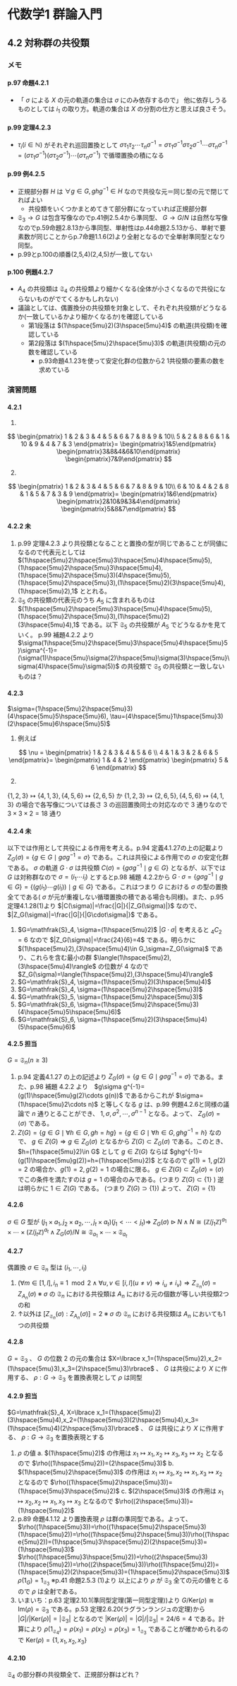 # 代数学1 群論入門

## 4.2 対称群の共役類

### メモ

#### p.97 命題4.2.1

* 「 $\sigma$ による $X$ の元の軌道の集合は $\sigma$ にのみ依存するので」 他に依存しうるものとしては $i_1$ の取り方。軌道の集合は $X$ の分割の仕方と思えば良さそう。

#### p.99 定理4.2.3

* $\tau_i(i\in\mathbb{N})$ がそれぞれ巡回置換として $\sigma\tau_1\tau_2\cdots\tau_n\sigma^{-1}=\sigma\tau_1\sigma^{-1}\sigma\tau_2\sigma^{-1}\cdots\sigma\tau_n\sigma^{-1}=(\sigma\tau_1\sigma^{-1})(\sigma\tau_2\sigma^{-1})\cdots(\sigma\tau_n\sigma^{-1})$ で循環置換の積になる

#### p.99 例4.2.5

* 正規部分群 $H$ は $\forall g\in G, ghg^{-1}\in H$ なので共役な元＝同じ型の元で閉じてればよい
  * 共役類をいくつかまとめてきて部分群になっていれば正規部分群
* $\mathfrak{S}_3\rightarrow G$ は包含写像なのでp.41例2.5.4から準同型、 $G\rightarrow G/N$ は自然な写像なのでp.59命題2.8.13から準同型、単射性はp.44命題2.5.13から、単射で要素数が同じことからp.7命題1.1.6(2)より全射となるので全単射準同型となり同型。
* p.99とp.100の順番(2,5,4)(2,4,5)が一致してない

#### p.100 例題4.2.7

* $A_4$ の共役類は $\mathfrak{S}_4$ の共役類より細かくなる(全体が小さくなるので共役にならないものがでてくるかもしれない)
* 議論としては、偶置換分の共役類を対象として、それぞれ共役類がどうなるか(一致しているかより細かくなるか)を確認している
  * 第1段落は $(1\hspace{5mu}2)(3\hspace{5mu}4)$ の軌道(共役類)を確認している
  * 第2段落は $(1\hspace{5mu}2\hspace{5mu}3)$ の軌道(共役類)の元の数を確認している
    * p.93命題4.1.23を使って安定化群の位数から2 1共役類の要素の数を求めている

### 演習問題

#### 4.2.1

1. 

$$
\begin{pmatrix}
1 & 2 & 3 & 4 & 5 & 6 & 7 & 8 & 9 & 10\\
5 & 2 & 8 & 6 & 1 & 10 & 9 & 4 & 7 & 3
\end{pmatrix}=
\begin{pmatrix}1&5\end{pmatrix}
\begin{pmatrix}3&8&4&6&10\end{pmatrix}
\begin{pmatrix}7&9\end{pmatrix}
$$

2.

$$
\begin{pmatrix}
1 & 2 & 3 & 4 & 5 & 6 & 7 & 8 & 9 & 10\\
6 & 10 & 4 & 2 & 8 & 1 & 5 & 7 & 3 & 9
\end{pmatrix}=
\begin{pmatrix}1&6\end{pmatrix}
\begin{pmatrix}2&10&9&3&4\end{pmatrix}
\begin{pmatrix}5&8&7\end{pmatrix}
$$

#### 4.2.2 未

1. p.99 定理4.2.3 より共役類となることと置換の型が同じであることが同値になるので代表元としては $(1\hspace{5mu}2\hspace{5mu}3\hspace{5mu}4\hspace{5mu}5),(1\hspace{5mu}2\hspace{5mu}3\hspace{5mu}4),(1\hspace{5mu}2\hspace{5mu}3)(4\hspace{5mu}5),(1\hspace{5mu}2\hspace{5mu}3),(1\hspace{5mu}2)(3\hspace{5mu}4),(1\hspace{5mu}2),1$ ととれる。
2. $\mathfrak{S}_5$ の共役類の代表元のうち $A_5$ に含まれるものは $(1\hspace{5mu}2\hspace{5mu}3\hspace{5mu}4\hspace{5mu}5),(1\hspace{5mu}2\hspace{5mu}3),(1\hspace{5mu}2)(3\hspace{5mu}4),1$ である。以下 $\mathfrak{S}_5$ の共役類が $A_5$ でどうなるかを見ていく。
p.99 補題4.2.2 より $\sigma(1\hspace{5mu}2\hspace{5mu}3\hspace{5mu}4\hspace{5mu}5)\sigma^{-1}=(\sigma(1)\hspace{5mu}\sigma(2)\hspace{5mu}\sigma(3)\hspace{5mu}\sigma(4)\hspace{5mu}\sigma(5))$ の共役類で $\mathfrak{S}_5$ の共役類と一致しないものは？

#### 4.2.3

$\sigma=(1\hspace{5mu}2\hspace{5mu}3)(4\hspace{5mu}5\hspace{5mu}6), \tau=(4\hspace{5mu}1\hspace{5mu}3)(2\hspace{5mu}6\hspace{5mu}5)$

1. 例えば

$$
\nu = \begin{pmatrix}
1 & 2 & 3 & 4 & 5 & 6 \\
4 & 1 & 3 & 2 & 6 & 5
\end{pmatrix}=
\begin{pmatrix}
1 & 4 & 2
\end{pmatrix}
\begin{pmatrix}
5 & 6
\end{pmatrix}
$$

2.

$\lbrace1,2,3\rbrace\mapsto\lbrace4,1,3\rbrace,\lbrace4,5,6\rbrace\mapsto\lbrace2,6,5\rbrace$ か
$\lbrace1,2,3\rbrace\mapsto\lbrace2,6,5\rbrace,\lbrace4,5,6\rbrace\mapsto\lbrace4,1,3\rbrace$ の場合で各写像については長さ $3$ の巡回置換同士の対応なので $3$ 通りなので $3\times3\times2=18$ 通り

#### 4.2.4 未

以下では作用として共役による作用を考える。p.94 定義4.1.27の上の記載より $Z_G(\sigma)=\lbrace g\in G\mid g\sigma g^{-1}=\sigma\rbrace$ である。これは共役による作用での $\sigma$ の安定化群である。 $\sigma$ の軌道 $G\cdot\sigma$ は共役類 $C(\sigma)=\lbrace g\sigma g^{-1}\mid g\in G\rbrace$ となるが、以下では $G$ は対称群なので $\sigma=(i_1\cdots i_l)$ とするとp.98 補題 4.2.2から $G\cdot\sigma=\lbrace g\sigma g^{-1}\mid g\in G\rbrace=\lbrace(g(i_1)\cdots g(i_l))\mid g\in G\rbrace$ である。これはつまり $G$ における $\sigma$ の型の置換全てである( $\sigma$ が元が重複しない循環置換の積である場合も同様)。また、p.95 定理4.1.28(1)より $|C(\sigma)|=\frac{|G|}{|Z_G(\sigma)|}$ なので、 $|Z_G(\sigma)|=\frac{|G|}{|G\cdot\sigma|}$ である。

1. $G=\mathfrak{S}_4, \sigma=(1\hspace{5mu}2)$
$|G\cdot\sigma|$ を考えると ${}_4C_2=6$ なので $|Z_G(\sigma)|=\frac{24}{6}=4$ である。明らかに $(1\hspace{5mu}2),(3\hspace{5mu}4)\in G_\sigma=Z_G(\sigma)$ であり、これらを含む最小の群 $\langle(1\hspace{5mu}2),(3\hspace{5mu}4)\rangle$ の位数が $4$ なので $Z_G(\sigma)=\langle(1\hspace{5mu}2),(3\hspace{5mu}4)\rangle$
2. $G=\mathfrak{S}_4, \sigma=(1\hspace{5mu}2)(3\hspace{5mu}4)$
3. $G=\mathfrak{S}_4, \sigma=(1\hspace{5mu}2\hspace{5mu}3)$
4. $G=\mathfrak{S}_5, \sigma=(1\hspace{5mu}2\hspace{5mu}3)$
5. $G=\mathfrak{S}_6, \sigma=(1\hspace{5mu}2\hspace{5mu}3)(4\hspace{5mu}5\hspace{5mu}6)$
6. $G=\mathfrak{S}_6, \sigma=(1\hspace{5mu}2)(3\hspace{5mu}4)(5\hspace{5mu}6)$

#### 4.2.5 担当

$G=\mathfrak{S}_n (n\ge3)$

1. p.94 定義4.1.27 の上の記述より $Z_G(\sigma)=\lbrace g\in G\mid g\sigma g^{-1}=\sigma\rbrace$ である。また、p.98 補題 4.2.2 より　$g\sigma g^{-1}=(g(1)\hspace{5mu}g(2)\cdots g(n))$ であるからこれが $\sigma=(1\hspace{5mu}2\cdots n)$ と等しくなる $g$ は、p.99 例題4.2.6と同様の議論で $n$ 通りとることができ、 $1, \sigma, \sigma^2, \cdots, \sigma^{n-1}$ となる。よって、 $Z_G(\sigma)=\langle\sigma\rangle$ である。
2. $Z(G)=\lbrace g\in G\mid \forall h\in G, gh=hg\rbrace=\lbrace g\in G\mid \forall h\in G, ghg^{-1}=h\rbrace$ なので、 $g\in Z(G)\Rightarrow g\in Z_G(\sigma)$ となるから $Z(G)\subset Z_G(\sigma)$ である。このとき、 $h=(1\hspace{5mu}2)\in G$ として $g\in Z(G)$ ならば $ghg^{-1}=(g(1)\hspace{5mu}g(2))=h=(1\hspace{5mu}2)$ となるので $g(1)=1,g(2)=2$ の場合か、$g(1)=2,g(2)=1$ の場合に限る。 $g\in Z(G)\subset Z_G(\sigma)=\langle\sigma\rangle$ でこの条件を満たすのは $g=1$ の場合のみである。(つまり $Z(G)\subset\lbrace1\rbrace$ ) 逆は明らかに $1\in Z(G)$ である。 (つまり $Z(G)\supset\lbrace1\rbrace$) よって、 $Z(G)=\lbrace1\rbrace$

#### 4.2.6

$\sigma\in G$ 型が $(j_1\times a_1,j_2\times a_2,\cdots,j_t\times a_t)(j_1\lt \cdots \lt j_t)\Rightarrow$
$Z_G(\sigma)\triangleright N\land N\cong(\mathbb{Z}/j_1\mathbb{Z})^{a_1}\times\cdots\times(\mathbb{Z}/j_t\mathbb{Z})^{a_t}\land Z_G(\sigma)/N\cong\mathfrak{S}_{a_1}\times\cdots\times\mathfrak{S}_{a_t}$

#### 4.2.7

偶置換 $\sigma\in\mathfrak{S}_n$ 型は $(i_1,\cdots,i_l)$

1. $(\forall m\in[1,l],i_n\equiv1\mod{2}\land\forall u,v\in[i,l](u\neq v)\Rightarrow i_u\neq i_v)\Rightarrow Z_{\mathfrak{S}_n}(\sigma)=Z_{A_n}(\sigma)$
※ $\sigma$ の $\mathfrak{S}_n$ における共役類は $A_n$ における元の個数が等しい共役類2つの和
2. ↑以外は $[Z_{\mathfrak{S}_n}(\sigma):Z_{A_n}(\sigma)]=2$ 
※ $\sigma$ の $\mathfrak{S}_n$ における共役類は $A_n$ においても1つの共役類

#### 4.2.8

$G=\mathfrak{S}_3$ 、 $G$ の位数 $2$ の元の集合は $X=\lbrace x_1=(1\hspace{5mu}2),x_2=(1\hspace{5mu}3),x_3=(2\hspace{5mu}3)\rbrace$ 、 $G$ は共役により $X$ に作用する、 $\rho:G\rightarrow\mathfrak{S}_3$ を置換表現として $\rho$ は同型

#### 4.2.9 担当

$G=\mathfrak{S}_4, X=\lbrace x_1=(1\hspace{5mu}2)(3\hspace{5mu}4),x_2=(1\hspace{5mu}3)(2\hspace{5mu}4),x_3=(1\hspace{5mu}4)(2\hspace{5mu}3)\rbrace$ 、 $G$ は共役により $X$ に作用する、 $\rho:G\rightarrow\mathfrak{S}_3$ を置換表現とする

1. $\rho$ の値
  a. $(1\hspace{5mu}2)$ の作用は $x_1\mapsto x_1, x_2\mapsto x_3, x_3\mapsto x_2$ となるので $\rho((1\hspace{5mu}2))=(2\hspace{5mu}3)$
  b. $(1\hspace{5mu}2\hspace{5mu}3)$ の作用は $x_1\mapsto x_3, x_2\mapsto x_1, x_3\mapsto x_2$ となるので $\rho((1\hspace{5mu}2\hspace{5mu}3))=(1\hspace{5mu}3\hspace{5mu}2)$
  c. $(2\hspace{5mu}3)$ の作用は $x_1\mapsto x_2, x_2\mapsto x_1, x_3\mapsto x_3$ となるので $\rho((2\hspace{5mu}3))=(1\hspace{5mu}2)$
2. p.89 命題4.1.12 より置換表現 $\rho$ は群の準同型である。よって、
$\rho((1\hspace{5mu}3))=\rho((1\hspace{5mu}2\hspace{5mu}3)(1\hspace{5mu}2))=\rho((1\hspace{5mu}2\hspace{5mu}3))\rho((1\hspace{5mu}2))=(1\hspace{5mu}3\hspace{5mu}2)(2\hspace{5mu}3)=(1\hspace{5mu}3)$
$\rho((1\hspace{5mu}3\hspace{5mu}2))=\rho((2\hspace{5mu}3)(1\hspace{5mu}2))=\rho((2\hspace{5mu}3))\rho((1\hspace{5mu}2))=(1\hspace{5mu}2)(2\hspace{5mu}3)=(1\hspace{5mu}2\hspace{5mu}3)$
$\rho(1_G)=1_{\mathfrak{S}_3}$ ※p.41 命題2.5.3 (1)より
以上により $\rho$ が $\mathfrak{S}_3$ 全ての元の値をとるので $\rho$ は全射である。
3. いまいち：p.63 定理2.10.1(準同型定理(第一同型定理))より $G/\mathrm{Ker}(\rho)\cong\mathrm{Im}(\rho)=\mathfrak{S}_3$ である。p.53 定理2.6.20(ラグランランジュの定理)から $|G|/|\mathrm{Ker}(\rho)|=|\mathfrak{S}_3|$ となるので $|\mathrm{Ker}(\rho)|=|G|/|\mathfrak{S}_3|=24/6=4$ である。計算により $\rho(1_{\mathfrak{S}_4})=\rho(x_1)=\rho(x_2)=\rho(x_3)=1_{\mathfrak{S}_3}$ であることが確かめられるので $\mathrm{Ker}(\rho)=\lbrace1,x_1,x_2,x_3\rbrace$

#### 4.2.10
  
$\mathfrak{S}_4$ の部分群の共役類全て、正規部分群はどれ？
